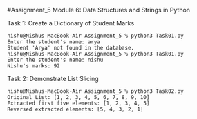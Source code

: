 #Assignment_5
Module 6: Data Structures and Strings in Python
 
Task 1: Create a Dictionary of Student Marks

```
nishu@Nishus-MacBook-Air Assignment_5 % python3 Task01.py
Enter the student's name: arya
Student 'Arya' not found in the database.
nishu@Nishus-MacBook-Air Assignment_5 % python3 Task01.py
Enter the student's name: nishu
Nishu's marks: 92

```

Task 2: Demonstrate List Slicing 
```
nishu@Nishus-MacBook-Air Assignment_5 % python3 Task02.py
Original List: [1, 2, 3, 4, 5, 6, 7, 8, 9, 10]
Extracted first five elements: [1, 2, 3, 4, 5]
Reversed extracted elements: [5, 4, 3, 2, 1]

```